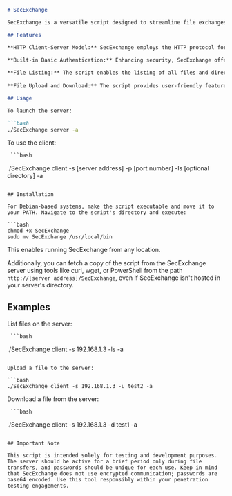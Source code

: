 
```markdown
# SecExchange

SecExchange is a versatile script designed to streamline file exchanges between target and attack machines during penetration testing engagements. It operates on the HTTP client-server model and features built-in basic authentication.

## Features

**HTTP Client-Server Model:** SecExchange employs the HTTP protocol for seamless file transfers, ensuring compatibility across diverse network environments.
  
**Built-in Basic Authentication:** Enhancing security, SecExchange offers an optional password-based authentication mechanism. This safeguard ensures authorized users are the only ones allowed to upload or download files from the server. Please note that passwords are base64 encoded, and the communication does not employ encryption.

**File Listing:** The script enables the listing of all files and directories on the host. This functionality simplifies the process of locating and downloading desired files.
  
**File Upload and Download:** The script provides user-friendly features for uploading and downloading files between the client and server.

## Usage

To launch the server:

```bash
./SecExchange server -a
```

To use the client:

     ```bash
./SecExchange client -s [server address] -p [port number] -ls [optional directory] -a
```

## Installation

For Debian-based systems, make the script executable and move it to your PATH. Navigate to the script's directory and execute:

```bash
chmod +x SecExchange
sudo mv SecExchange /usr/local/bin
```

This enables running SecExchange from any location.

Additionally, you can fetch a copy of the script from the SecExchange server using tools like curl, wget, or PowerShell from the path `http://[server address]/SecExchange`, even if SecExchange isn't hosted in your server's directory.

## Examples

List files on the server:

     ```bash
./SecExchange client -s 192.168.1.3 -ls -a
```

Upload a file to the server:

```bash
./SecExchange client -s 192.168.1.3 -u test2 -a
```

Download a file from the server:

     ```bash
./SecExchange client -s 192.168.1.3 -d test1 -a
```

## Important Note

This script is intended solely for testing and development purposes. The server should be active for a brief period only during file transfers, and passwords should be unique for each use. Keep in mind that SecExchange does not use encrypted communication; passwords are base64 encoded. Use this tool responsibly within your penetration testing engagements.
